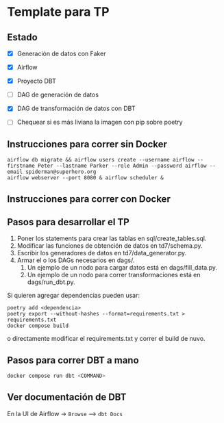 # Template para TP


## Estado

- [x] Generación de datos con Faker
- [x] Airflow
- [x] Proyecto DBT
- [ ] DAG de generación de datos
- [x] DAG de transformación de datos con DBT
- [ ] Chequear si es más liviana la imagen con pip sobre poetry


## Instrucciones para correr sin Docker

```
airflow db migrate && airflow users create --username airflow --firstname Peter --lastname Parker --role Admin --password airflow --email spiderman@superhero.org
airflow webserver --port 8080 & airflow scheduler &
```

## Instrucciones para correr con Docker


## Pasos para desarrollar el TP

1. Poner los statements para crear las tablas en sql/create_tables.sql.
2. Modificar las funciones de obtención de datos en td7/schema.py.
3. Escribir los generadores de datos en td7/data_generator.py.
4. Armar el o los DAGs necesarios en dags/.
    1. Un ejemplo de un nodo para cargar datos está en dags/fill_data.py.
    2. Un ejemplo de un nodo para correr transformaciones está en dags/run_dbt.py.


Si quieren agregar dependencias pueden usar:

```
poetry add <dependencia>
poetry export --without-hashes --format=requirements.txt > requirements.txt
docker compose build
```

o directamente modificar el requirements.txt y correr el build de nuvo.

## Pasos para correr DBT a mano
```bash
docker compose run dbt <COMMAND>
```

## Ver documentación de DBT
En la UI de Airflow -> `Browse` --> `dbt Docs`
